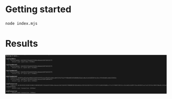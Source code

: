 # Getting started

```
node index.mjs
```

# Results

![](https://raw.githubusercontent.com/LIT-Protocol/test-pkp-ethers/main/result.png)